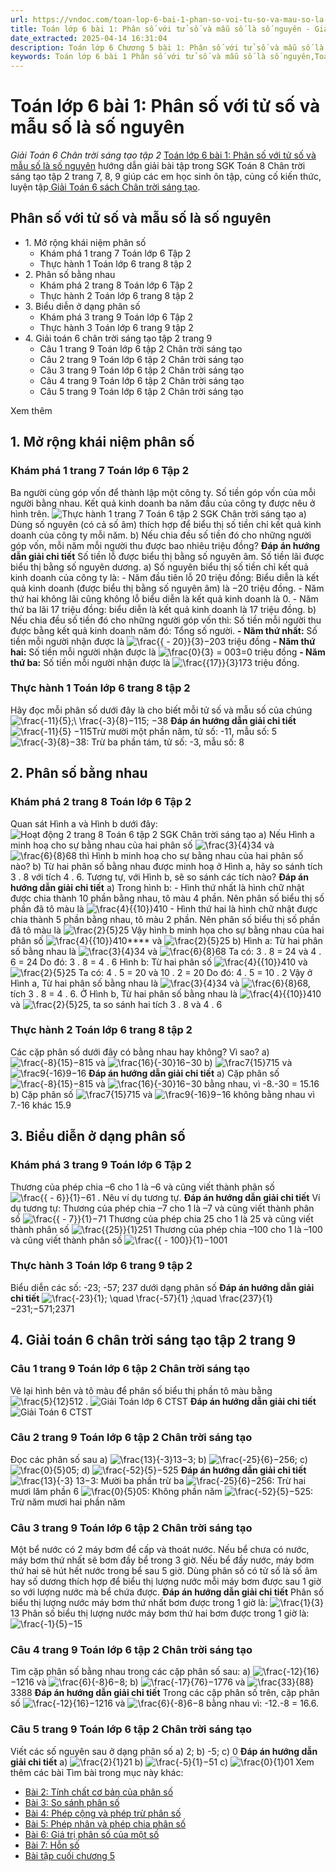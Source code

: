 ```yaml
---
url: https://vndoc.com/toan-lop-6-bai-1-phan-so-voi-tu-so-va-mau-so-la-so-nguyen-244314
title: Toán lớp 6 bài 1: Phân số với tử số và mẫu số là số nguyên - Giải Toán 6 Chân trời sáng tạo tập 2 - VnDoc.com
date_extracted: 2025-04-14 16:31:04
description: Toán lớp 6 Chương 5 bài 1: Phân số với tử số và mẫu số là số nguyên Chân trời sáng tạo bao gồm lời giải chi tiết cho từng bài tập cho các em học sinh tham khảo luyện Giải Toán 6 CTST.
keywords: Toán lớp 6 bài 1 Phân số với tử số và mẫu số là số nguyên,Toán lớp 6 bài 1 chương 5 chân trời sáng tạo,toán 6,toán lớp 6,giải toán lớp 6,giải toán 6,toán lớp 6 chân trời sáng tạo,toán 6 chân trời sáng tạo,giải toán lớp 6 chân trời sáng tạo,giải toán 6 chân trời sáng tạo,Toán lớp 6 chân trời sáng tạo bài 1,Phân số với tử số và mẫu số là số nguyên,bài 1 Phân số với tử số và mẫu số là số nguyên,toán lớp 6 chân trời sáng tạo bài Phân số với tử số và mẫu số là số
---
```


# Toán lớp 6 bài 1: Phân số với tử số và mẫu số là số nguyên
 _Giải Toán 6 Chân trời sáng tạo tập 2_
[Toán lớp 6 bài 1: Phân số với tử số và mẫu số là số nguyên](<https://vndoc.com/toan-lop-6-bai-1-phan-so-voi-tu-so-va-mau-so-la-so-nguyen-244314>) hướng dẫn giải bài tập trong SGK Toán 8 Chân trời sáng tạo tập 2 trang 7, 8, 9 giúp các em học sinh ôn tập, củng cố kiến thức, luyện tập[ Giải Toán 6 sách Chân trời sáng tạo](<https://vndoc.com/toan-lop-6-sach-chan-troi-sang-tao>).
## Phân số với tử số và mẫu số là số nguyên
  * 1\. Mở rộng khái niệm phân số
    * Khám phá 1 trang 7 Toán lớp 6 Tập 2
    * Thực hành 1 Toán lớp 6 trang 8 tập 2
  * 2\. Phân số bằng nhau
    * Khám phá 2 trang 8 Toán lớp 6 Tập 2
    * Thực hành 2 Toán lớp 6 trang 8 tập 2
  * 3\. Biểu diễn ở dạng phân số
    * Khám phá 3 trang 9 Toán lớp 6 Tập 2
    * Thực hành 3 Toán lớp 6 trang 9 tập 2
  * 4\. Giải toán 6 chân trời sáng tạo tập 2 trang 9
    * Câu 1 trang 9 Toán lớp 6 tập 2 Chân trời sáng tạo
    * Câu 2 trang 9 Toán lớp 6 tập 2 Chân trời sáng tạo
    * Câu 3 trang 9 Toán lớp 6 tập 2 Chân trời sáng tạo
    * Câu 4 trang 9 Toán lớp 6 tập 2 Chân trời sáng tạo
    * Câu 5 trang 9 Toán lớp 6 tập 2 Chân trời sáng tạo

Xem thêm
## **1\. Mở rộng khái niệm phân số**
### **Khám phá 1 trang 7 Toán lớp 6 Tập 2**
Ba người cùng góp vốn để thành lập một công ty. Số tiền góp vốn của mỗi người bằng nhau. Kết quả kinh doanh ba năm đầu của công ty được nêu ở hình trên.
![Thực hành 1 trang 7 Toán 6 tập 2 SGK Chân trời sáng tạo](https://i.vdoc.vn/data/image/2024/01/08/Thuc-hanh-1-trang-7-Toan-6-tap-2-SGK-Chan-troi-sang-tao.png)
a\) Dùng số nguyên \(có cả số âm\) thích hợp để biểu thị số tiền chỉ kết quả kinh doanh của công ty mỗi năm.
b\) Nếu chia đều số tiền đó cho những người góp vốn, mỗi năm mỗi người thu được bao nhiêu triệu đồng?
**Đáp án hướng dẫn giải chi tiết**
Số tiền lỗ được biểu thị bằng số nguyên âm.
Số tiền lãi được biểu thị bằng số nguyên dương.
a\) Số nguyên biểu thị số tiền chỉ kết quả kinh doanh của công ty là:
\- Năm đầu tiên lỗ 20 triệu đồng: Biểu diễn là kết quả kinh doanh \(được biểu thị bằng số nguyên âm\) là −20 triệu đồng.
\- Năm thứ hai không lãi cũng không lỗ biểu diễn là kết quả kinh doanh là 0.
\- Năm thứ ba lãi 17 triệu đồng: biểu diễn là kết quả kinh doanh là 17 triệu đồng.
b\) Nếu chia đều số tiền đó cho những người góp vốn thì:
Số tiền mỗi người thu được bằng kết quả kinh doanh năm đó: Tổng số người.
**\- Năm thứ nhất:** Số tiền mỗi người nhận được là ![\\frac{{ - 20}}{3}](https://i.vdoc.vn/data/image/blank.png)−203 triệu đồng
**\- Năm thứ hai:** Số tiền mỗi người nhận được là ![\\frac{0}{3} = 0](https://i.vdoc.vn/data/image/blank.png)03=0 triệu đồng
**\- Năm thứ ba:** Số tiền mỗi người nhận được là ![\\frac{{17}}{3}](https://i.vdoc.vn/data/image/blank.png)173 triệu đồng.
### Thực hành 1 Toán lớp 6 trang 8 tập 2
Hãy đọc mỗi phân số dưới đây là cho biết mỗi tử số và mẫu số của chúng
![\\frac{-11}{5};\\ \\frac{-3}{8}](https://i.vdoc.vn/data/image/blank.png)−115; −38
**Đáp án hướng dẫn giải chi tiết**
![\\frac{-11}{5}](https://i.vdoc.vn/data/image/blank.png) −115Trừ mười một phần năm, tử số: -11, mẫu số: 5
![\\frac{-3}{8}](https://i.vdoc.vn/data/image/blank.png)−38: Trừ ba phần tám, tử số: -3, mẫu số: 8
## 2\. Phân số bằng nhau
### **Khám phá 2 trang 8 Toán lớp 6 Tập 2**
Quan sát Hình a và Hình b dưới đây:
![Hoạt động 2 trang 8 Toán 6 tập 2 SGK Chân trời sáng tạo](https://i.vdoc.vn/data/image/2024/01/08/Hoat-dong-2-trang-8-Toan-6-tap-2-SGK-Chan-troi-sang-tao.png)
a\) Nếu Hình a minh hoạ cho sự bằng nhau của hai phân số ![\\frac{3}{4}](https://i.vdoc.vn/data/image/blank.png)34 và ![\\frac{6}{8}](https://i.vdoc.vn/data/image/blank.png)68 thì Hình b minh hoạ cho sự bằng nhau của hai phân số nào?
b\) Từ hai phân số bằng nhau được minh hoạ ở Hình a, hãy so sánh tích 3 . 8 với tích 4 . 6. Tương tự, với Hình b, sẽ so sánh các tích nào?
**Đáp án hướng dẫn giải chi tiết**
a\) Trong hình b:
\- Hình thứ nhất là hình chữ nhật được chia thành 10 phần bằng nhau, tô màu 4 phần. Nên phân số biểu thị số phần đã tô màu là ![\\frac{4}{{10}}](https://i.vdoc.vn/data/image/blank.png)410
\- Hình thứ hai là hình chữ nhật được chia thành 5 phần bằng nhau, tô màu 2 phần. Nên phân số biểu thị số phần đã tô màu là ![\\frac{2}{5}](https://i.vdoc.vn/data/image/blank.png)25
Vậy hình b minh họa cho sự bằng nhau của hai phân số ![\\frac{4}{{10}}](https://i.vdoc.vn/data/image/blank.png)410**** và ![\\frac{2}{5}](https://i.vdoc.vn/data/image/blank.png)25
b\) Hình a: Từ hai phân số bằng nhau là ![\\frac{3}{4}](https://i.vdoc.vn/data/image/blank.png)34 và ![\\frac{6}{8}](https://i.vdoc.vn/data/image/blank.png)68
Ta có: 3 . 8 = 24 và 4 . 6 = 24
Do đó: 3 . 8 = 4 . 6
Hình b:
Từ hai phân số ![\\frac{4}{{10}}](https://i.vdoc.vn/data/image/blank.png)410 và ![\\frac{2}{5}](https://i.vdoc.vn/data/image/blank.png)25
Ta có: 4 . 5 = 20 và 10 . 2 = 20
Do đó: 4 . 5 = 10 . 2
Vậy ở Hình a, Từ hai phân số bằng nhau là ![\\frac{3}{4}](https://i.vdoc.vn/data/image/blank.png)34 và ![\\frac{6}{8}](https://i.vdoc.vn/data/image/blank.png)68, tích 3 . 8 = 4 . 6.
Ở Hình b, Từ hai phân số bằng nhau là ![\\frac{4}{{10}}](https://i.vdoc.vn/data/image/blank.png)410 và ![\\frac{2}{5}](https://i.vdoc.vn/data/image/blank.png)25, ta so sánh hai tích 3 . 8 và 4 . 6
### Thực hành 2 Toán lớp 6 trang 8 tập 2
Các cặp phân số dưới đây có bằng nhau hay không? Vì sao?
a\) ![\\frac{-8}{15}](https://i.vdoc.vn/data/image/blank.png)−815 và ![\\frac{16}{-30}](https://i.vdoc.vn/data/image/blank.png)16−30
b\) ![\\frac7{15}](https://i.vdoc.vn/data/image/blank.png)715 và ![\\frac9{-16}](https://i.vdoc.vn/data/image/blank.png)9−16
**Đáp án hướng dẫn giải chi tiết**
a\) Cặp phân số ![\\frac{-8}{15}](https://i.vdoc.vn/data/image/blank.png)−815 và ![\\frac{16}{-30}](https://i.vdoc.vn/data/image/blank.png)16−30 bằng nhau, vì -8.-30 = 15.16
b\) Cặp phân số ![\\frac7{15}](https://i.vdoc.vn/data/image/blank.png)715 và ![\\frac9{-16}](https://i.vdoc.vn/data/image/blank.png)9−16 không bằng nhau vì 7.-16 khác 15.9
## 3\. Biểu diễn ở dạng phân số
### **Khám phá 3 trang 9 Toán lớp 6 Tập 2**
Thương của phép chia –6 cho 1 là –6 và cũng viết thành phân số ![\\frac{{ - 6}}{1}](https://i.vdoc.vn/data/image/blank.png)−61 . Nêu ví dụ tương tự.
**Đáp án hướng dẫn giải chi tiết**
Ví dụ tương tự:
Thương của phép chia –7 cho 1 là –7 và cũng viết thành phân số ![\\frac{{ - 7}}{1}](https://i.vdoc.vn/data/image/blank.png)−71
Thương của phép chia 25 cho 1 là 25 và cũng viết thành phân số ![\\frac{{25}}{1}](https://i.vdoc.vn/data/image/blank.png)251
Thương của phép chia –100 cho 1 là –100 và cũng viết thành phân số ![\\frac{{ - 100}}{1}](https://i.vdoc.vn/data/image/blank.png)−1001
### Thực hành 3 Toán lớp 6 trang 9 tập 2
Biểu diễn các số: -23; -57; 237 dưới dạng phân số
**Đáp án hướng dẫn giải chi tiết**
![\\frac{-23}{1}; \\quad \\frac{-57}{1} ;\\quad \\frac{237}{1}](https://i.vdoc.vn/data/image/blank.png) −231;−571;2371
## 4\. Giải toán 6 chân trời sáng tạo tập 2 trang 9
### Câu 1 trang 9 Toán lớp 6 tập 2 Chân trời sáng tạo
Vẽ lại hình bên và tô màu để phân số biểu thị phần tô màu bằng ![\\frac{5}{12}](https://i.vdoc.vn/data/image/blank.png)512 .
![Giải Toán lớp 6 CTST](https://i.vdoc.vn/data/image/2021/09/27/toan-lop-6-CTST-bai-1-chuong-5.jpg)
**Đáp án hướng dẫn giải chi tiết**
![Giải Toán 6 CTST](https://i.vdoc.vn/data/image/2021/09/27/toan-lop-6-chan-troi-sang-tao-bai-1-chuong5.jpg)
### Câu 2 trang 9 Toán lớp 6 tập 2 Chân trời sáng tạo
Đọc các phân số sau
a\) ![\\frac{13}{-3}](https://i.vdoc.vn/data/image/blank.png)13−3; b\) ![\\frac{-25}{6}](https://i.vdoc.vn/data/image/blank.png)−256; c\) ![\\frac{0}{5}](https://i.vdoc.vn/data/image/blank.png)05; d\) ![\\frac{-52}{5}](https://i.vdoc.vn/data/image/blank.png)−525
**Đáp án hướng dẫn giải chi tiết**
![\\frac{13}{-3}](https://i.vdoc.vn/data/image/blank.png) 13−3: Mười ba phần trừ ba
![\\frac{-25}{6}](https://i.vdoc.vn/data/image/blank.png)−256: Trừ hai mươi lăm phần 6
![\\frac{0}{5}](https://i.vdoc.vn/data/image/blank.png)05: Không phần năm
![\\frac{-52}{5}](https://i.vdoc.vn/data/image/blank.png)−525: Trừ năm mươi hai phần năm
### Câu 3 trang 9 Toán lớp 6 tập 2 Chân trời sáng tạo
Một bể nước có 2 máy bơm để cấp và thoát nước. Nếu bể chưa có nước, máy bơm thứ nhất sẽ bơm đầy bể trong 3 giờ. Nếu bể đầy nước, máy bơm thứ hai sẽ hút hết nước trong bể sau 5 giờ. Dùng phân số có tử số là số âm hay số dương thích hợp để biểu thị lượng nước mỗi máy bơm được sau 1 giờ so với lượng nước mà bể chứa được.
**Đáp án hướng dẫn giải chi tiết**
Phân số biểu thị lượng nước máy bơm thứ nhất bơm được trong 1 giờ là: ![\\frac{1}{3}](https://i.vdoc.vn/data/image/blank.png)13
Phân số biểu thị lượng nước máy bơm thứ hai bơm được trong 1 giờ là: ![\\frac{-1}{5}](https://i.vdoc.vn/data/image/blank.png)−15
### Câu 4 trang 9 Toán lớp 6 tập 2 Chân trời sáng tạo
Tìm cặp phân số bằng nhau trong các cặp phân số sau:
a\) ![\\frac{-12}{16}](https://i.vdoc.vn/data/image/blank.png)−1216 và ![\\frac{6}{-8}](https://i.vdoc.vn/data/image/blank.png)6−8; b\) ![\\frac{-17}{76}](https://i.vdoc.vn/data/image/blank.png)−1776 và ![\\frac{33}{88}](https://i.vdoc.vn/data/image/blank.png)3388
**Đáp án hướng dẫn giải chi tiết**
Trong các cặp phân số trên, cặp phân số ![\\frac{-12}{16}](https://i.vdoc.vn/data/image/blank.png)−1216 và ![\\frac{6}{-8}](https://i.vdoc.vn/data/image/blank.png)6−8 bằng nhau vì: -12.-8 = 16.6.
### Câu 5 trang 9 Toán lớp 6 tập 2 Chân trời sáng tạo
Viết các số nguyên sau ở dạng phân số
a\) 2;
b\) -5;
c\) 0
**Đáp án hướng dẫn giải chi tiết**
a\) ![\\frac{2}{1}](https://i.vdoc.vn/data/image/blank.png)21
b\) ![\\frac{-5}{1}](https://i.vdoc.vn/data/image/blank.png)−51
c\) ![\\frac{0}{1}](https://i.vdoc.vn/data/image/blank.png)01
Xem thêm các bài Tìm bài trong mục này khác:
  * [Bài 2: Tính chất cơ bản của phân số](</toan-lop-6-bai-2-tinh-chat-co-ban-cua-phan-so-244320>)
  * [Bài 3: So sánh phân số](</toan-lop-6-bai-3-so-sanh-phan-so-247206>)
  * [Bài 4: Phép cộng và phép trừ phân số](</toan-lop-6-bai-4-phep-cong-va-phep-tru-phan-so-247221>)
  * [Bài 5: Phép nhân và phép chia phân số](</toan-lop-6-bai-5-phep-nhan-va-phep-chia-phan-so-255243>)
  * [Bài 6: Giá trị phân số của một số](</toan-lop-6-bai-6-gia-tri-phan-so-cua-mot-so-255251>)
  * [Bài 7: Hỗn số](</toan-lop-6-bai-7-hon-so-271210>)
  * [Bài tập cuối chương 5](</toan-lop-6-bai-tap-cuoi-chuong-5-271217>)

